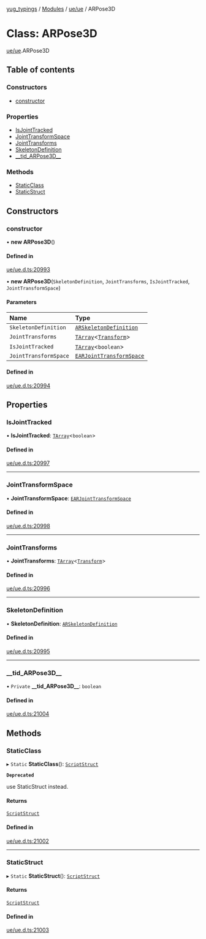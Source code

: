 [yug_typings](../README.md) / [Modules](../modules.md) / [ue/ue](../modules/ue_ue.md) / ARPose3D

# Class: ARPose3D

[ue/ue](../modules/ue_ue.md).ARPose3D

## Table of contents

### Constructors

- [constructor](ue_ue.ARPose3D.md#constructor)

### Properties

- [IsJointTracked](ue_ue.ARPose3D.md#isjointtracked)
- [JointTransformSpace](ue_ue.ARPose3D.md#jointtransformspace)
- [JointTransforms](ue_ue.ARPose3D.md#jointtransforms)
- [SkeletonDefinition](ue_ue.ARPose3D.md#skeletondefinition)
- [\_\_tid\_ARPose3D\_\_](ue_ue.ARPose3D.md#__tid_arpose3d__)

### Methods

- [StaticClass](ue_ue.ARPose3D.md#staticclass)
- [StaticStruct](ue_ue.ARPose3D.md#staticstruct)

## Constructors

### constructor

• **new ARPose3D**()

#### Defined in

[ue/ue.d.ts:20993](https://github.com/YugMetaverse/yug_typings/blob/25cad34/ue/ue.d.ts#L20993)

• **new ARPose3D**(`SkeletonDefinition`, `JointTransforms`, `IsJointTracked`, `JointTransformSpace`)

#### Parameters

| Name | Type |
| :------ | :------ |
| `SkeletonDefinition` | [`ARSkeletonDefinition`](ue_ue.ARSkeletonDefinition.md) |
| `JointTransforms` | [`TArray`](../interfaces/ue_puerts.TArray.md)<[`Transform`](ue_ue_s.Transform.md)\> |
| `IsJointTracked` | [`TArray`](../interfaces/ue_puerts.TArray.md)<`boolean`\> |
| `JointTransformSpace` | [`EARJointTransformSpace`](../enums/ue_ue.EARJointTransformSpace.md) |

#### Defined in

[ue/ue.d.ts:20994](https://github.com/YugMetaverse/yug_typings/blob/25cad34/ue/ue.d.ts#L20994)

## Properties

### IsJointTracked

• **IsJointTracked**: [`TArray`](../interfaces/ue_puerts.TArray.md)<`boolean`\>

#### Defined in

[ue/ue.d.ts:20997](https://github.com/YugMetaverse/yug_typings/blob/25cad34/ue/ue.d.ts#L20997)

___

### JointTransformSpace

• **JointTransformSpace**: [`EARJointTransformSpace`](../enums/ue_ue.EARJointTransformSpace.md)

#### Defined in

[ue/ue.d.ts:20998](https://github.com/YugMetaverse/yug_typings/blob/25cad34/ue/ue.d.ts#L20998)

___

### JointTransforms

• **JointTransforms**: [`TArray`](../interfaces/ue_puerts.TArray.md)<[`Transform`](ue_ue_s.Transform.md)\>

#### Defined in

[ue/ue.d.ts:20996](https://github.com/YugMetaverse/yug_typings/blob/25cad34/ue/ue.d.ts#L20996)

___

### SkeletonDefinition

• **SkeletonDefinition**: [`ARSkeletonDefinition`](ue_ue.ARSkeletonDefinition.md)

#### Defined in

[ue/ue.d.ts:20995](https://github.com/YugMetaverse/yug_typings/blob/25cad34/ue/ue.d.ts#L20995)

___

### \_\_tid\_ARPose3D\_\_

• `Private` **\_\_tid\_ARPose3D\_\_**: `boolean`

#### Defined in

[ue/ue.d.ts:21004](https://github.com/YugMetaverse/yug_typings/blob/25cad34/ue/ue.d.ts#L21004)

## Methods

### StaticClass

▸ `Static` **StaticClass**(): [`ScriptStruct`](ue_ue.ScriptStruct.md)

**`Deprecated`**

use StaticStruct instead.

#### Returns

[`ScriptStruct`](ue_ue.ScriptStruct.md)

#### Defined in

[ue/ue.d.ts:21002](https://github.com/YugMetaverse/yug_typings/blob/25cad34/ue/ue.d.ts#L21002)

___

### StaticStruct

▸ `Static` **StaticStruct**(): [`ScriptStruct`](ue_ue.ScriptStruct.md)

#### Returns

[`ScriptStruct`](ue_ue.ScriptStruct.md)

#### Defined in

[ue/ue.d.ts:21003](https://github.com/YugMetaverse/yug_typings/blob/25cad34/ue/ue.d.ts#L21003)

